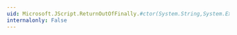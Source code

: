 ```yaml
---
uid: Microsoft.JScript.ReturnOutOfFinally.#ctor(System.String,System.Exception)
internalonly: False
---
```

